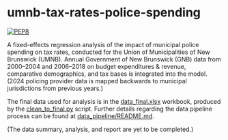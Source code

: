 # umnb-tax-rates-police-spending

[![PEP8](https://img.shields.io/badge/code%20style-pep8-orange.svg)](https://www.python.org/dev/peps/pep-0008/)

A fixed-effects regression analysis of the impact of municipal police spending
on tax rates, conducted for the Union of Municipalities of New Brunswick
(UMNB). Annual Government of New Brunswick (GNB) data from 2000&#x2013;2004 and
2006&#x2013;2018 on budget expenditures & revenue, comparative demographics,
and tax bases is integrated into the model. (2024 policing provider data is
mapped backwards to municipal jurisdictions from previous years.)

The final data used for analysis is in the
[data_final.xlsx](data_pipeline/data_final/data_final.xlsx)
workbook, produced by the
[clean_to_final.py](data_pipeline/clean_to_final.py) script. Further
details regarding the data pipeline process can be found at
[data_pipeline/README.md](data_pipeline/README.md).

(The data summary, analysis, and report are yet to be completed.)
